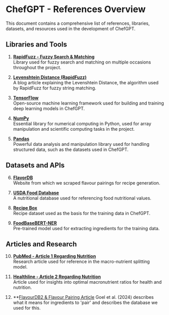 # ChefGPT - References Overview

This document contains a comprehensive list of references, libraries, datasets, and resources used in the development of ChefGPT.

## Libraries and Tools

1. **[RapidFuzz - Fuzzy Search & Matching](https://github.com/rapidfuzz/RapidFuzz)**  
  Library used for fuzzy search and matching on multiple occasions throughout the project.

2. **[Levenshtein Distance (RapidFuzz)](https://medium.com/analytics-vidhya/fuzzy-matching-in-python-2def168dee4a)**  
  A blog article explaining the Levenshtein Distance, the algorithm used by RapidFuzz for fuzzy string matching.

3. **[TensorFlow](https://www.tensorflow.org/)**  
  Open-source machine learning framework used for building and training deep learning models in ChefGPT.

4. **[NumPy](https://numpy.org/)**  
  Essential library for numerical computing in Python, used for array manipulation and scientific computing tasks in the project.

5. **[Pandas](https://pandas.pydata.org/)**  
  Powerful data analysis and manipulation library used for handling structured data, such as the datasets used in ChefGPT.

## Datasets and APIs

6. **[FlavorDB](https://cosylab.iiitd.edu.in/flavordb2/#)**  
  Website from which we scraped flavour pairings for recipe generation.

7. **[USDA Food Database](https://fdc.nal.usda.gov/)**  
  A nutritional database used for referencing food nutritional values.

8. **[Recipe Box](https://github.com/rtlee9/recipe-box)**  
  Recipe dataset used as the basis for the training data in ChefGPT.

9. **[FoodBaseBERT-NER](https://huggingface.co/Dizex/FoodBaseBERT-NER)**  
  Pre-trained model used for extracting ingredients for the training data.

## Articles and Research

10. **[PubMed - Article 1 Regarding Nutrition](https://pubmed.ncbi.nlm.nih.gov/15107010/)**  
  Research article used for reference in the macro-nutrient splitting model.

11. **[Healthline - Article 2 Regarding Nutrition](https://www.healthline.com/nutrition/best-macronutrient-ratio?utm_source=chatgpt.com)**  
  Article used for insights into optimal macronutrient ratios for health and nutrition.

12. **[FlavourDB2 & Flavour Pairing Article](https://ift.onlinelibrary.wiley.com/doi/10.1111/1750-3841.17298?af=R)
    Goel et al. (2024) describes what it means for ingredients to 'pair' and describes the database we used for this.

